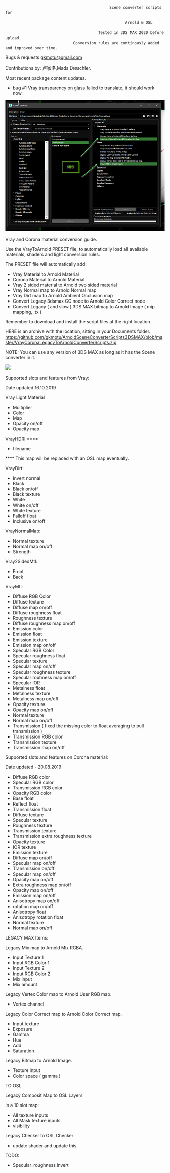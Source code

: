 
      
      
                          
                                                  Scene converter scripts for
                                                           
                                                         Arnold & OSL

                                             Tested in 3DS MAX 2020 before upload.
                                  Conversion rules are continously added and improved over time.





Bugs & requests gkmotu@gmail.com

Contributions by:
卢家洛,Mads Drøschler.


Most recent package content updates.

- bug #1 Vray transparency on glass failed to translate, it should work now.

![](VrayStatus.png)



Vray and Corona material conversion guide.

Use the VrayToArnold PRESET file, to automatically load all available materials, shaders and light conversion rules.

The PRESET file will automatically add:

- Vray Material to Arnold Material
- Corona Material to Arnold Material
- Vray 2 sided material to Arnold two sided material
- Vray Normal map to Arnold Normal map
- Vray Dirt map to Arnold Ambient Occlusion map
- Convert Legacy 3dsmax CC node to Arnold Color Correct node
- Convert Legacy ( and slow ) 3DS MAX bitmap to Arnold Image ( mip mapping, .tx )


Remember to download and install the script files at the right location.

HERE is an archive with the location, sitting in your Documents folder.
https://github.com/gkmotu/ArnoldSceneConverterScripts3DSMAX/blob/master/VrayCoronaLegacyToArnoldConverterScripts.zip

NOTE: You can use any version of 3DS MAX as long as it has the Scene converter in it.


![](overview.gif)


Supported slots and features from Vray:

Date updated 16.10.2019

Vray Light Material

- Multiplier
- Color
- Map
- Opacity on/off
- Opacity map

VrayHDRI:****

- filename

**** This map will be replaced with an OSL map eventually.


VrayDirt:

- Invert normal
- Black
- Black on/off
- Black texture
- White
- White on/off
- White texture
- Falloff float
- Inclusive on/off


VrayNormalMap:

- Normal texture
- Normal map on/off
- Strength 

Vray2SidedMtl:

- Front
- Back

VrayMtl:

- Diffuse RGB Color
- Diffuse texture
- Diffuse map on/off
- Diffuse roughness float
- Roughness texture
- Diffuse roughness map on/off
- Emission color
- Emission float
- Emission texture
- Emission map on/off
- Specular RGB Color
- Specular roughness float 
- Specular texture
- Specular map on/off
- Specular roughness texture
- Specular rouhness map on/off
- Specular IOR
- Metalness float
- Metalness texture
- Metalness map on/off
- Opacity texture
- Opacity map on/off
- Normal texture
- Normal map on/off
- Transmission ( fixed the missing color to float averaging to pull transmission )
- Transmission RGB color
- Transmission texture
- Transmission map on/off



Supported slots and features on Corona material:

Date updated - 20.08.2019

- Diffuse RGB color
- Specular RGB color
- Transmission RGB color
- Opacity RGB color
- Base float
- Reflect float
- Transmission float
- Diffuse texture
- Specular texture
- Roughness texture
- Transmission texture
- Transmission extra roughness texture
- Opacity texture
- IOR texture
- Emission texture	
- Diffuse map on/off
- Specular map on/off
- Transmission on/off
- Specular map on/off
- Opacity map on/off
- Extra roughness map on/off
- Opacity map on/off
- Emission map on/off
- Anisotropy map on/off
- rotation map on/off
- Anisotropy float
- Anisotropy rotation float
- Normal texture
- Normal map on/off


LEGACY MAX Items:

Legacy Mix map to Arnold Mix RGBA.

- Input Texture 1
- Input RGB Color 1
- Input Texture 2
- Input RGB Color 2
- Mix input
- Mix amount

Legacy Vertex Color map to Arnold User RGB map.

- Vertex channel

Legacy Color Correct map to Arnold Color Correct map.

- Input texture
- Exposure
- Gamma
- Hue
- Add
- Saturation




Legacy Bitmap to Arnold Image.

- Texture input
- Color space ( gamma )




TO OSL.

Legacy Composit Map to OSL Layers

in a 10 slot map:
- All texture inputs
- All Mask texture inputs
- visibility


Legacy Checker to OSL Checker

- update shader and update this.




TODO:

- Specular_roughness invert



